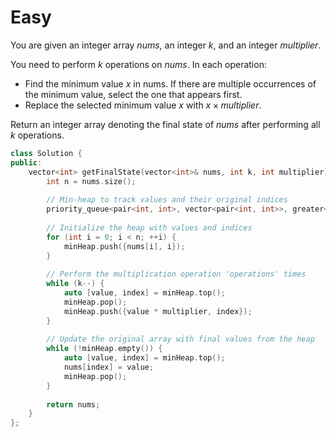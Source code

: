 # Easy

You are given an integer array $nums$, an integer $k$, and an integer $multiplier$.

You need to perform $k$ operations on $nums$. In each operation:

- Find the minimum value $x$ in nums. If there are multiple occurrences of the minimum value, select the one that appears first.
- Replace the selected minimum value $x$ with $x \times multiplier$.

Return an integer array denoting the final state of $nums$ after performing all $k$ operations.

```cpp
class Solution {
public:
    vector<int> getFinalState(vector<int>& nums, int k, int multiplier) {
        int n = nums.size();
        
        // Min-heap to track values and their original indices
        priority_queue<pair<int, int>, vector<pair<int, int>>, greater<>> minHeap;
        
        // Initialize the heap with values and indices
        for (int i = 0; i < n; ++i) {
            minHeap.push({nums[i], i});
        }
        
        // Perform the multiplication operation 'operations' times
        while (k--) {
            auto [value, index] = minHeap.top();
            minHeap.pop();
            minHeap.push({value * multiplier, index});
        }
        
        // Update the original array with final values from the heap
        while (!minHeap.empty()) {
            auto [value, index] = minHeap.top();
            nums[index] = value;
            minHeap.pop();
        }
        
        return nums;
    }
};
```
